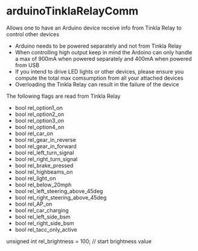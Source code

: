 # arduinoTinklaRelayComm
Allows one to have an Arduino device receive info from Tinkla Relay to control other devices

* Arduino needs to be powered separately and not from Tinkla Relay
* When controlling high output keep in mind the Ardoino can only handle a max of 900mA when powered separately and 400mA when powered from USB
* If you intend to drive LED lights or other devices, please ensure you compute the total max comsumption from all your attached devices
* Overloading the Tinkla Relay can result in the failure of the device

The following flags are read from Tinkla Relay
 - bool rel_option1_on
 - bool rel_option2_on
 - bool rel_option3_on
 - bool rel_option4_on
 - bool rel_car_on
 - bool rel_gear_in_reverse
 - bool rel_gear_in_forward
 - bool rel_left_turn_signal
 - bool rel_right_turn_signal
 - bool rel_brake_pressed
 - bool rel_highbeams_on
 - bool rel_light_on
 - bool rel_below_20mph
 - bool rel_left_steering_above_45deg 
 - bool rel_right_steering_above_45deg 
 - bool rel_AP_on 
 - bool rel_car_charging
 - bool rel_left_side_bsm
 - bool rel_right_side_bsm
 - bool rel_tacc_only_active

unsigned int rel_brightness = 100; // start brightness value
